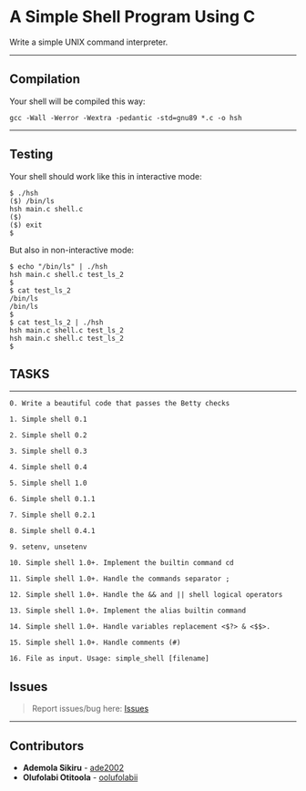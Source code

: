 # A Simple Shell Program Using C

Write a simple UNIX command interpreter.

---

## Compilation

Your shell will be compiled this way:

```
gcc -Wall -Werror -Wextra -pedantic -std=gnu89 *.c -o hsh
```

---

## Testing

Your shell should work like this in interactive mode:

```
$ ./hsh
($) /bin/ls
hsh main.c shell.c
($)
($) exit
$
```

But also in non-interactive mode:

```
$ echo "/bin/ls" | ./hsh
hsh main.c shell.c test_ls_2
$
$ cat test_ls_2
/bin/ls
/bin/ls
$
$ cat test_ls_2 | ./hsh
hsh main.c shell.c test_ls_2
hsh main.c shell.c test_ls_2
$
```

## TASKS

---

```
0. Write a beautiful code that passes the Betty checks

1. Simple shell 0.1

2. Simple shell 0.2

3. Simple shell 0.3

4. Simple shell 0.4

5. Simple shell 1.0

6. Simple shell 0.1.1

7. Simple shell 0.2.1

8. Simple shell 0.4.1

9. setenv, unsetenv

10. Simple shell 1.0+. Implement the builtin command cd

11. Simple shell 1.0+. Handle the commands separator ;

12. Simple shell 1.0+. Handle the && and || shell logical operators

13. Simple shell 1.0+. Implement the alias builtin command

14. Simple shell 1.0+. Handle variables replacement <$?> & <$$>.

15. Simple shell 1.0+. Handle comments (#)

16. File as input. Usage: simple_shell [filename]
```

## Issues

> Report issues/bug here: [Issues](https://github.com/oolufolabii/simple_shell/issues)

---

## Contributors

+ **Ademola Sikiru** - [ade2002](https://github.com/Ade2002/)
+ **Olufolabi Otitoola** - [oolufolabii](github.com/oolufolabii/)
